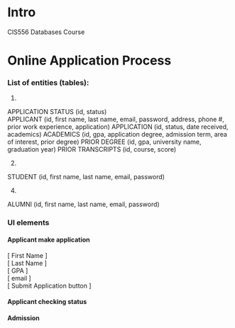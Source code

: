 # Intro
CIS556 Databases Course

# Online Application Process
### List of entities (tables):

1)
APPLICATION STATUS (id, status)  
APPLICANT (id, first name, last name, email, password, address, phone #, prior work experience, application)
APPLICATION (id, status, date received, academics)
ACADEMICS (id, gpa, application degree, admission term, area of interest, prior degree)
PRIOR DEGREE (id, gpa, university name, graduation year)
PRIOR TRANSCRIPTS (id, course, score)

2)
STUDENT (id, first name, last name, email, password)

4)
ALUMNI (id, first name, last name, email, password)

### UI elements
#### Applicant make application
[ First Name ]  
[ Last Name ]  
[ GPA ]  
[ email ]  
[ Submit Application button ]

#### Applicant checking status


#### Admission
